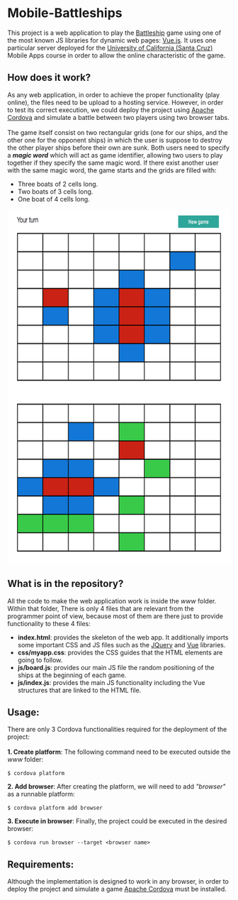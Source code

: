 # Mobile-Battleships
This project is a web application to play the <a href="https://en.wikipedia.org/wiki/Battleship_(game)">Battleship</a> game using one of the most known JS libraries for dynamic web pages: <a href="https://vuejs.org">Vue.js</a>. It uses one particular server deployed for the <a href="https://www.ucsc.edu">University of California (Santa Cruz)</a> Mobile Apps course in order to allow the online characteristic of the game.

## How does it work?
As any web application, in order to achieve the proper functionality (play online), the files need to be upload to a hosting service. However, in order to test its correct execution, we could deploy the project using <a href="https://cordova.apache.org">Apache Cordova</a> and simulate a battle between two players using two browser tabs.
<br><br>
The game itself consist on two rectangular grids (one for our ships, and the other one for the opponent ships) in which the user is suppose to destroy the other player ships before their own are sunk. Both users need to specify a <b><i>magic word</i></b> which will act as game identifier, allowing two users to play together if they specify the same magic word. If there exist another user with the same magic word, the game starts and the grids are filled with:
* Three boats of 2 cells long.
* Two boats of 3 cells long.
* One boat of 4 cells long.

</div><img src="./Example.png" width="550" height="800"/>

## What is in the repository?
All the code to make the web application work is inside the <i>www</i> folder. Within that folder, There is only 4 files that are relevant from the programmer point of view, because most of them are there just to provide functionality to these 4 files:
* <b>index.html</b>: provides the skeleton of the web app. It additionally imports some important CSS and JS files such as the <a href="https://jquery.com">JQuery</a> and <a href="https://vuejs.org">Vue</a> libraries. 
* <b>css/myapp.css</b>: provides the CSS guides that the HTML elements are going to follow.
* <b>js/board.js</b>: provides our main JS file the random positioning of the ships at the beginning of each game.
* <b>js/index.js</b>: provides the main JS functionality including the Vue structures that are linked to the HTML file.

## Usage:
There are only 3 Cordova functionalities required for the deployment of the project:<br>
<br>
<b>1. Create platform</b>: The following command need to be executed outside the <i>www</i> folder:
```shell
$ cordova platform
```

<b>2. Add browser</b>: After creating the platform, we will need to add <i>"browser"</i> as a runnable platform:
```shell
$ cordova platform add browser
```

<b>3. Execute in browser</b>: Finally, the project could be executed in the desired browser:
```shell
$ cordova run browser --target <browser name>
```

## Requirements:
Although the implementation is designed to work in any browser, in order to deploy the project and simulate a game <a href="https://cordova.apache.org">Apache Cordova</a> must be installed.

